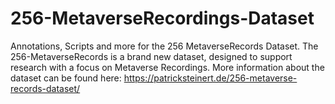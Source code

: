 # 256-MetaverseRecordings-Dataset
Annotations, Scripts and more for the 256 MetaverseRecords Dataset. The 256-MetaverseRecords is a brand new dataset, designed to support research with a focus on Metaverse Recordings. More information about the dataset can be found here: https://patricksteinert.de/256-metaverse-records-dataset/
